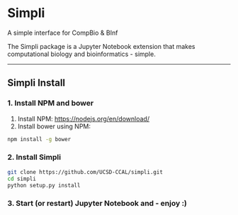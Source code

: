 # Simpli
A simple interface for CompBio & BInf

The Simpli package is a Jupyter Notebook extension that makes computational biology and bioinformatics - simple.

---
## Simpli Install

### 1. Install NPM and bower
1. Install NPM: https://nodejs.org/en/download/
2. Install bower using NPM:
```bash
npm install -g bower
```

### 2. Install Simpli
```bash
git clone https://github.com/UCSD-CCAL/simpli.git
cd simpli
python setup.py install
```

### 3. Start (or restart) Jupyter Notebook and - enjoy __:)__
